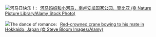 ![](https://www.bing.com/th?id=OHR.HippopotamusDay_ZH-CN0518367336_UHD.jpg&w=1000)河马日快乐！:&nbsp;&ensp;[河马妈妈和小河马，南卢安瓜国家公园，赞比亚 (© Nature Picture Library/Alamy Stock Photo)](https://www.bing.com/th?id=OHR.HippopotamusDay_ZH-CN0518367336_UHD.jpg)
<br><br/>
![](https://www.bing.com/th?id=OHR.BowingCrane_EN-US7534977512_UHD.jpg&w=1000)The dance of romance:&nbsp;&ensp;[Red-crowned crane bowing to his mate in Hokkaido, Japan (© Steve Bloom Images/Alamy)](https://www.bing.com/th?id=OHR.BowingCrane_EN-US7534977512_UHD.jpg)
<br><br/>
